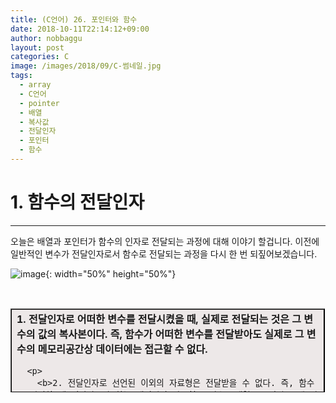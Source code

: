 ```yaml
---
title: (C언어) 26. 포인터와 함수
date: 2018-10-11T22:14:12+09:00
author: nobbaggu
layout: post
categories: C
image: /images/2018/09/C-썸네일.jpg
tags:
  - array
  - C언어
  - pointer
  - 배열
  - 복사값
  - 전달인자
  - 포인터
  - 함수
---
```

# 1. 함수의 전달인자

* * *

오늘은 배열과 포인터가 함수의 인자로 전달되는 과정에 대해 이야기 할겁니다. 이전에 일반적인 변수가 전달인자로서 함수로 전달되는 과정을 다시 한 번 되짚어보겠습니다.

![image](https://nobbaggu.github.io/images/2018/09/11.jpg){: width="50%" height="50%"}

&nbsp;

<table style="height: 134px; width: 99.8788%; border-collapse: collapse; border-color: #000000; background-color: #ede8e8;" border="1">
  <tr style="height: 134px;">
    <td style="width: 99.8788%; height: 134px;">
      <b>1. 전달인자로 어떠한 변수를 전달시켰을 때, 실제로 전달되는 것은 그 변수의 값의 복사본이다. 즉, 함수가 어떠한 변수를 전달받아도 실제로 그 변수의 메모리공간상 데이터에는 접근할 수 없다.</b></p> 
      
      <p>
        <b>2. 전달인자로 선언된 이외의 자료형은 전달받을 수 없다. 즉, 함수를 선언할 때 전달받고자 하는 데이터의 자료형을 변수, 배열, 포인터 등에 따라 적절히 명시해 주어야한다. </b></td> </tr> </tbody> </table> 
        
        <p>
          &nbsp;
        </p>
        
        <p>
          다음 코드를 봅시다.
        </p>
        
        ~~~ c
#include <stdio.h>

double Div(int, int);

int main(void)
{
    int money = 10;
    int people = 20;
    
    double moneyperpeople = Div(money,people);
    
    printf("The money per 1 person : %f\n", moneyperpeople);
}

double Div(int num1, int num2)
{
    double result = (double)num1/(double)num2;
    
    return result;
}
~~~
        
        <p>
          실행결과
        </p>
        
        <p>
          <code>The money per 1 person : 0.500000<br />
계속하려면 아무 키나 누르십시오 . . . </code>
        </p>
        
        <p>
          위에서는 int형 변수 2개를 입력받아 두 번째 인자로 첫 번째 인자를 나눈 값을 반환시키는 Div 함수를 정의했습니다. 전달되는 인자는 함수에서 정의된 전달인자의 자료형과 일치하고 반환형도 일치합니다.
        </p>
        
        <p>
          &nbsp;
        </p>
        
        <p>
          &nbsp;
        </p>
        
        <h1>
          2. 포인터와 배열의 함수 전달
        </h1>
        
        <hr />
        
        <p>
          포인터나 배열도 함수의 인자로 전달할 수 있습니다.
        </p>
        
        ~~~ c
#include <stdio.h>

void Increase(int *);

int main(void)
{
    int age = 10;
    printf("The age is %d\n", age);
    
    Increase(&age);
    printf("The age is %d\n", age);
    
    Increase(&age);
    printf("The age is %d\n", age);
    
    return 0;
}

void Increase(int * num)
{
    (*num)++;
}
~~~
        
        <p>
          &nbsp;
        </p>
        
        <p>
          실행결과
        </p>
        
        <p>
          <code>The age is 10<br />
The age is 11<br />
The age is 12<br />
계속하려면 아무 키나 누르십시오 . . . </code>
        </p>
        
        <p>
          Increase 함수는 포인터를 전달인자로 받아 그 포인터가 가르키는 메모리공간의 주소값에 *연산자를 이용해 접근해서 데이터를 +1 증가시키는 연산을 합니다. 반환형은 없어 void를 썼습니다. main 함수에서 age 변수를 선언하면서 10으로 초기화 했습니다. 그리고 Increase함수에 age변수의 주소값을 전달해주면서 함수를 호출했습니다. 실행결과를 보시면 age값이 증가된 것이 보입니다. 실제로 age라는 이름의 메모리공간에 접근해서 데이터를 바꾼것입니다. 이런 일은 일반 변수로는 불가능합니다.
        </p>
        
        ~~~ c
#include <stdio.h>

void Increase(int);

int main(void)
{
    int age = 10;
    printf("The age is %d\n", age);
    
    Increase(age);
    printf("The age is %d\n", age);
    
    Increase(age);
    printf("The age is %d\n", age);
    
    return 0;
}

void Increase(int num)
{
    num++;
}
~~~
        
        <p>
          실행결과
        </p>
        
        <p>
          <code>The age is 10<br />
The age is 10<br />
The age is 10<br />
계속하려면 아무 키나 누르십시오 . . . </code>
        </p>
        
        <p>
          여기서 Increase 함수는 전달인자로 받은 값을 ++연산 시켜줍니다. 하지만 출력을 해보면 age의 값이 변하지 않은 것을 볼 수 있습니다. Increase 함수는 age라는 변수의 값인 10의 복사값을 전달받아 ++연산을 진행합니다. 그리고 함수의 호출이 끝이나는 동시에 메모리공간에서 사라집니다. 애초에 함수의 실행결과를 사용하려면 반환형을 가지는 형태로 함수의 반환형을 바꾼다음 함수를 호출하고 함수가 반환하는 값을 변수에 저장해두고 써먹던가 해야합니다. 다음과 같이 말입니다.
        </p>
        
        ~~~ c
#include <stdio.h>

int Increase(int);

int main(void)
{
    int age = 10;
    printf("The age is %d\n", age);
    
    age = Increase(age);
    printf("The age is %d\n", age);
    
    age = Increase(age);
    printf("The age is %d\n", age);
    
    return 0;
}

int Increase(int num)
{
    num++;
    
    return num;
}
~~~
        
        <p>
          실행결과
        </p>
        
        <p>
          <code>The age is 10<br />
The age is 11<br />
The age is 12<br />
계속하려면 아무 키나 누르십시오 . . . </code>
        </p>
        
        <p>
          반환형을 int로 바꾸고 age에 계속해서 반환되는 값을 저장해가며 age를 증가시킵니다. 이것이 일반 변수와 포인터의 차입니다. 일반변수는 그 복사값을 전달받기 때문에 직접적으로 데이터에 접근할 수 없습니다. 함수의 호출이 끝이나는 동시에 그 함수가 가지는 모든 변수는 할당되었던 메모리 공간에서 사라집니다. 물론 포인터형태로 전달받는 값도 복사된 값은 맞습니다. 하지만 주소값의 복사값입니다. 복사값이던 뭐던 주소를 알고있기때문에 그 주소를 참조하여 메모리공간에 접근해서 데이터를 바꾸는 것이 가능합니다.
        </p>
        
        <p>
          &nbsp;
        </p>
        
        <p>
          ![image](https://nobbaggu.github.io/images/2018/09/22.jpg){: width="50%" height="50%"}
        </p>
        
        <p>
          &nbsp;
        </p>
        
        <p>
          ![image](https://nobbaggu.github.io/images/2018/09/33.jpg){: width="50%" height="50%"}
        </p>
        
        <p>
          배열의 이름은 포인터라는 것을 우리는 알고 있습니다. 따라서 포인터를 전달인자로 받을 수 있다는 것은 배열도 함수에 전달이 가능하다는 것입니다.
        </p>
        
        ~~~ c
#include <stdio.h>

void Aging(int[], int);

int main(void)
{
    int people[5] = {10,31,44,9,12};
    int i;
    
    for(i = 0; i < sizeof(people)/sizeof(int); i++)
    {
        printf("%d\n", people[i]);
    }
    
    printf("\n");
    
    Aging(people, sizeof(people)/sizeof(int));
    
    for(i = 0; i < sizeof(people)/sizeof(int); i++)
    {
        printf("%d\n", people[i]);
    }
    
    return 0;
}

void Aging(int arr[], int length) //배열의 길이정보를 받을 length도 선언
{
    int i;
    
    for(i = 0; i<length; i++)
    {
        (arr[i])++;
    }
}
~~~
        
        <p>
          실행결과
        </p>
        
        <p>
          <code>10<br />
31<br />
44<br />
9<br />
12</code>
        </p>
        
        <p>
          <code><br />
11<br />
32<br />
45<br />
10<br />
13<br />
계속하려면 아무 키나 누르십시오 . . .</code>
        </p>
        
        <p>
          위 코드에서 함수를 정의할 때 전달인자부분에서 int arr[] 대신 int * arr를 사용해도 됩니다. 어차피 <b>배열이 인자로 전달 될 때 실제로 전달되는 정보는 배열의 가장 첫 번째 원소의 주소값</b>이기 때문입니다. 하지만 배열 자체의 전달목적이 클 때는 배열의 형태로 전달인자 부분을 선언해주는것이 코드의 가독성을 높이기때문에 상황에 따라 적절한 선언이 필요합니다.
        </p>
        
        <p>
          &nbsp;
        </p>
        
        <p>
          &nbsp;
        </p>
        
        <p>
          &nbsp;
        </p>
        
        <h1>
          3. 배열을 전달하면 배열의 주소값이 전달된다
        </h1>
        
        <hr />
        
        ~~~ c
#include <stdio.h>

void arrsize1(int * arr)
{
    printf("%d\n", sizeof(arr));
}

void arrsize2(int arr[])
{
    printf("%d\n", sizeof(arr));
}

int main(void)
{
    int arr[] = {1,2,3,4,5,6,7};
    
    arrsize1(arr);
    arrsize2(arr);
    
    return 0;
}
~~~
        
        <p>
          실행결과
        </p>
        
        <p>
          <code>4<br />
4<br />
계속하려면 아무 키나 누르십시오 . . . </code>
        </p>
        
        <p>
          전달인자로 받은 배열의 사이즈를 계산하는 함수 2 개를 정의하였습니다. 하나는 전달인자로 배열을 받고 다른 하나는 포인터변수를 받습니다. 하지만 둘 다 sizeof 연산을 통해 전달인자로 받은 것들의 byte 크기를 계산하여보면 4가 나옵니다. 배열은 int형 변수 7개를 가지고 있기때문에 총 메모리 크기가 28byte라서 28이 나오길 기대했는데 말입니다. 4가 나온 이유는 제 컴파일러는 메모리공간의 주소값을 표현하는데 32bit = 4byte를 사용하기 때문입니다. 이로부터 알 수 있는것은 <b>함수 내에서는 인자로 전달받은 배열의 길이를 계산할 수 없다는 겁니다. 왜냐하면 전달인자로 받는것은 배열이나 포인터나 동일하게 주소값을 전달받기 때문입니다. 전달되는 것은 배열 자체가 아닌 배열 이름이 가지는 주소값이었던 것입니다. 따라서 함수에 전달인자로 배열을 전달할 때에는 필요한 경우 배열의 길이도 같이 전달해주어야합니다.</b>
        </p>
        
        <p>
          오늘 말씀드린 내용을 정리해봅시다.
        </p>
        
        <table style="width: 100%; border-collapse: collapse; border-color: #000000; background-color: #ebebeb;" border="1">
          <tr>
            <td style="width: 100%;">
              1. 함수가 전달인자로 받는 것은 변수가 아닌 변수의 값의 복사본이다. 따라서 실제로 전달받은 변수의 메모리공간에는 접근할 수 없다.</p> 
              
              <p>
                2. 포인터의 형태로 전달인자를 선언하고 변수의 주소값을 넘겨받는 형태로 변수의 메모리에 직접적인 접근이 가능하다.
              </p>
              
              <p>
                3. 포인터나 배열도 함수의 전달인자를 통해 전달될 수 있다.
              </p>
              
              <p>
                4. 배열을 전달인자로 받을 때 실제로 받는 것은 배열의 이름, 즉 배열의 첫 번째 원소의 주소값이다. 이와 관련되어 배열이나 포인터변수를 전달인자로 넘겨받고 싶을 때 함수의 전달인자의 선언은 포인터나 배열 무엇으로 해도 된다.
              </p>
              
              <p>
                5. 함수 내에서는 배열의 길이를 계산할 수 없기때문에 필요하다면 배열의 길이를 넘겨받을 변수를 같이 선언해주어야한다.</td> </tr> </tbody> </table> 
                
                <p>
                  &nbsp;
                </p>